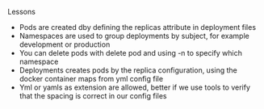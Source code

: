 Lessons

- Pods are created dby defining the replicas attribute in deployment files
- Namespaces are used to group deployments by subject, for example development or production
- You can delete pods with delete pod and using -n to specify which namespace
- Deployments creates pods by the replica configuration, using the docker container maps from yml config file
- Yml or yamls as extension are allowed, better if we use tools to verify that the spacing is correct in our config files